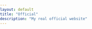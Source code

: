 ```yaml
---
layout: default
title: "Official"
description: "My real official website"
---
```

<script>
function play() {
	document.getElementById("music").play();
}

document.body.addEventListener("click", play);
</script>
<style>
html, body {
	height: 100%;
	margin: 0;
	padding: 0;
}

body {
	background: url("{{ "/assets/official/img.jpg" | relative_url }}") no-repeat center center fixed; 
	background-size: 100% 100%;
}
</style>
<audio id="music" autoplay loop>
	<source src="{{ "/assets/official/music.ogg" | relative_url }}" type="audio/ogg">
	<source src="{{ "/assets/official/music.mp3" | relative_url }}" type="audio/mpeg">
</audio>